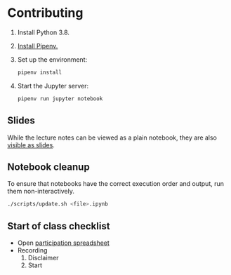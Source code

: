 # Contributing

1. Install Python 3.8.
1. [Install Pipenv.](https://pipenv.pypa.io/en/latest/#install-pipenv-today)
1. Set up the environment:

   ```sh
   pipenv install
   ```

1. Start the Jupyter server:

   ```sh
   pipenv run jupyter notebook
   ```

## Slides

While the lecture notes can be viewed as a plain notebook, they are also [visible as slides](https://rise.readthedocs.io/en/stable/usage.html#running-a-slideshow).

## Notebook cleanup

To ensure that notebooks have the correct execution order and output, run them non-interactively.

```sh
./scripts/update.sh <file>.ipynb
```

## Start of class checklist

- Open [participation spreadsheet](https://docs.google.com/spreadsheets/d/19y3cXYYC-3KLGn6ay0GJ6Bt_LN_AXdxdhf4b3qPnUjE/edit#gid=773327)
- Recording
  1. Disclaimer
  1. Start

